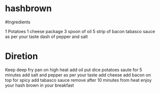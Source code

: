 # hashbrown

#Ingredients

1 Potatoes
1 cheese package
3 spoon of oil
5 strip of bacon
tabasco sauce as per your taste
dash of pepper and salt

# Diretion

Keep deep fry pan on high heat
add oil
put dice potatoes
saute for 5 minutes
add salt and pepper as per your taste
add cheese 
add bacon on top
for spicy add tabasco sauce
remove after 10 minutes from heat
enjoy your hash brown in your breakfast
